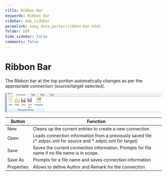 ```yaml
---
title: Ribbon Bar
keywords: Ribbon Bar
sidebar: edp_sidebar
permalink: easy_data_porter/ribbon-bar.html
folder: EDP
hide_sidebar: false
comments: false
---
```


# Ribbon Bar

The Ribbon bar at the top portion automatically changes as per the appropriate connection (source/target selected). 

![](/images/ribbonbar.jpg)

| Button    | Function |
| ----------- | ----------- |
| New    | Cleans up the current entries to create a new connection       |
| Open   | Loads connection information from a previously saved file (*.edpsc.xml for source and *.edptc.xml for target)        |
| Save | Saves the current connection information. Prompts for file name if no file name is in scope.      |
| Save As  | Prompts for a file name and saves connection information |
| Properties  | Allows to define Author and Remark for the connection        |

